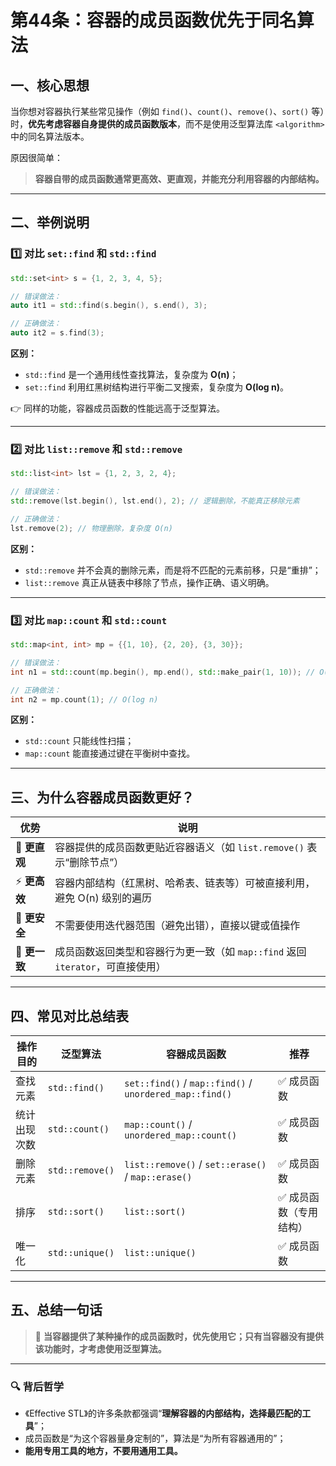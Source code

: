 # 第44条：容器的成员函数优先于同名算法

## 一、核心思想

当你想对容器执行某些常见操作（例如 `find()`、`count()`、`remove()`、`sort()` 等）时，**优先考虑容器自身提供的成员函数版本**，而不是使用泛型算法库 `<algorithm>` 中的同名算法版本。

原因很简单：

> **容器自带的成员函数通常更高效、更直观，并能充分利用容器的内部结构。**

---

## 二、举例说明

### 1️⃣ 对比 `set::find` 和 `std::find`

```cpp
std::set<int> s = {1, 2, 3, 4, 5};

// 错误做法：
auto it1 = std::find(s.begin(), s.end(), 3);

// 正确做法：
auto it2 = s.find(3);
```

**区别：**

* `std::find` 是一个通用线性查找算法，复杂度为 **O(n)**；
* `set::find` 利用红黑树结构进行平衡二叉搜索，复杂度为 **O(log n)**。

👉 同样的功能，容器成员函数的性能远高于泛型算法。

---

### 2️⃣ 对比 `list::remove` 和 `std::remove`

```cpp
std::list<int> lst = {1, 2, 3, 2, 4};

// 错误做法：
std::remove(lst.begin(), lst.end(), 2); // 逻辑删除，不能真正移除元素

// 正确做法：
lst.remove(2); // 物理删除，复杂度 O(n)
```

**区别：**

* `std::remove` 并不会真的删除元素，而是将不匹配的元素前移，只是“重排”；
* `list::remove` 真正从链表中移除了节点，操作正确、语义明确。

---

### 3️⃣ 对比 `map::count` 和 `std::count`

```cpp
std::map<int, int> mp = {{1, 10}, {2, 20}, {3, 30}};

// 错误做法：
int n1 = std::count(mp.begin(), mp.end(), std::make_pair(1, 10)); // O(n)

// 正确做法：
int n2 = mp.count(1); // O(log n)
```

**区别：**

* `std::count` 只能线性扫描；
* `map::count` 能直接通过键在平衡树中查找。

---

## 三、为什么容器成员函数更好？

| 优势         | 说明                                                  |
| ---------- | --------------------------------------------------- |
| 🧠 **更直观** | 容器提供的成员函数更贴近容器语义（如 `list.remove()` 表示“删除节点”）        |
| ⚡ **更高效**  | 容器内部结构（红黑树、哈希表、链表等）可被直接利用，避免 O(n) 级别的遍历             |
| 🧩 **更安全** | 不需要使用迭代器范围（避免出错），直接以键或值操作                           |
| 🧰 **更一致** | 成员函数返回类型和容器行为更一致（如 `map::find` 返回 `iterator`，可直接使用） |

---

## 四、常见对比总结表

| 操作目的   | 泛型算法            | 容器成员函数                                                  | 推荐           |
| ------ | --------------- | ------------------------------------------------------- | ------------ |
| 查找元素   | `std::find()`   | `set::find()` / `map::find()` / `unordered_map::find()` | ✅ 成员函数       |
| 统计出现次数 | `std::count()`  | `map::count()` / `unordered_map::count()`               | ✅ 成员函数       |
| 删除元素   | `std::remove()` | `list::remove()` / `set::erase()` / `map::erase()`      | ✅ 成员函数       |
| 排序     | `std::sort()`   | `list::sort()`                                          | ✅ 成员函数（专用结构） |
| 唯一化    | `std::unique()` | `list::unique()`                                        | ✅ 成员函数       |

---

## 五、总结一句话

> 🧩 **当容器提供了某种操作的成员函数时，优先使用它；只有当容器没有提供该功能时，才考虑使用泛型算法。**

---

### 🔍 背后哲学

* 《Effective STL》的许多条款都强调“**理解容器的内部结构，选择最匹配的工具**”；
* 成员函数是“为这个容器量身定制的”，算法是“为所有容器通用的”；
* **能用专用工具的地方，不要用通用工具。**
